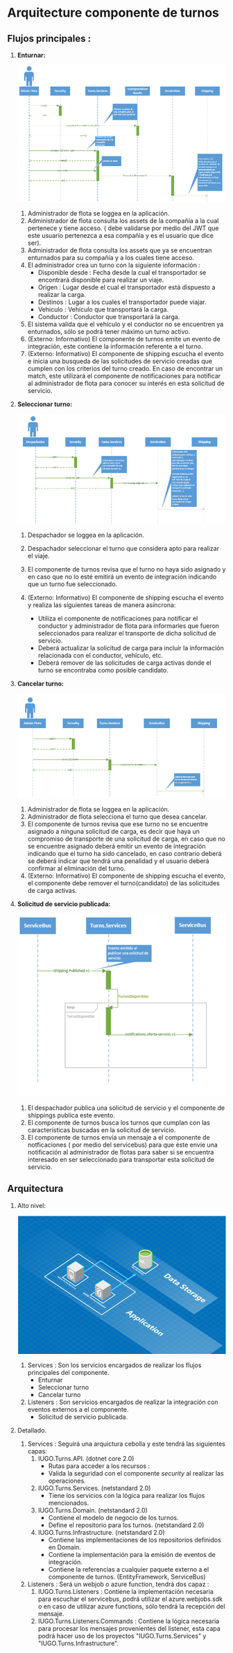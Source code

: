 # Arquitecture componente de turnos

## Flujos principales : 

1. **Enturnar:**

     ![Enturnar][enturnar-routes]

     1. Administrador de flota se loggea en la aplicación.
     2. Administrador de flota consulta los assets de la compañía a la cual pertenece y tiene acceso. ( debe validarse por medio del JWT que este usuario pertenezca a esa compañía y es el usuario que dice ser).
     3. Administrador de flota consulta los assets que ya se encuentran enturnados para su compañía y a los cuales tiene acceso.
     4. El administrador crea un turno con la siguiente información : 
        * Disponible desde : Fecha desde la cual el transportador se encontrará disponible para realizar un viaje.
        * Origen : Lugar desde el cual el transportador está dispuesto a realizar la carga.
        * Destinos : Lugar a los cuales el transportador puede viajar.
        * Vehiculo : Vehículo que transportará la carga.
        * Conductor : Conductor que transportará la carga.
     5. El sistema valida que el vehículo y el conductor no se encuentren ya enturnados, sólo se podrá tener máximo un turno activo.
     6. (Externo: Informativo) El componente de turnos emite un evento de integración, este contiene la información referente a el turno.
     7. (Externo: Informativo) El componente de shipping escucha el evento e inicia una busqueda de las solicitudes de servicio creadas que cumplen con los criterios del turno creado. En caso de encontrar un match, este utilizará el componente de notificaciones para notificar al administrador de flota para conocer su interés en esta solicitud de servicio.

2. **Seleccionar turno:**

    ![Seleccionar][seleccionar-turno]

    1. Despachador se loggea en la aplicación.
    2. Despachador seleccionar el turno que considera apto para realizar el viaje.
    3. El componente de turnos revisa que el turno no haya sido asignado y en caso que no lo esté emitirá un evento de integración indicando que un turno fue seleccionado.


    4. (Externo: Informativo) El componente de shipping escucha el evento y realiza las siguientes tareas de manera asíncrona:
        * Utiliza el componente de notificaciones para notificar el conductor y administrador de flota para informarles que fueron seleccionados para realizar el transporte de dicha solicitud de servicio.
        * Deberá actualizar la solicitud de carga para incluir la información relacionada con el conductor, vehículo, etc.
        * Deberá remover de las solicitudes de carga activas donde el turno se encontraba como posible candidato.

3. **Cancelar turno:**

    ![Cancelar][cancelar-turno]

    1. Administrador de flota se loggea en la aplicación.
    2. Administrador de flota selecciona el turno que desea cancelar.
    3. El componente de turnos revisa que ese turno no se encuentre asignado a ninguna solicitud de carga, es decir que haya un compromiso de transporte de una solicitud de carga, en caso que no se encuentre asignado deberá emitir un evento de integración indicando que el turno ha sido cancelado, en caso contrario deberá se deberá indicar que tendrá una penalidad y el usuario deberá confirmar al eliminación del turno.
    4. (Externo: Informativo) El componente de shipping escucha el evento, el componente debe remover el turno(candidato) de las solicitudes de carga activas.

4. **Solicitud de servicio publicada:**

    ![solicitud publicada][solicitud-publicada]

    1. El despachador publica una solicitud de servicio y el componente de shippings publica este evento.
    2. El componente de turnos busca los turnos que cumplan con las características buscadas en la solicitud de servicio.
    3. El componente de turnos envía un mensaje a el componente de notficaciones ( por medio del servicebus) para que éste envíe una notificación al administrador de flotas para saber si se encuentra interesado en ser seleccionado para transportar esta solicitud de servicio.

## Arquitectura 

1. Alto nivel: 

    ![High Level][high-level]

    1. Services : Son los servicios encargados de realizar los flujos principales del componente.
        * Enturnar
        * Seleccionar turno
        * Cancelar turno
    2. Listeners : Son servicios encargados de realizar la integración con eventos externos a el componente.
        * Solicitud de servicio publicada.


2. Detallado.
    1. Services : Seguirá una arquictura cebolla y este tendrá las siguientes capas:
        1. IUGO.Turns.API. (dotnet core 2.0)
            * Rutas para acceder a los recursos :
            * Valida la seguridad con el componente *security* al realizar las operaciones.
        2. IUGO.Turns.Services. (netstandard 2.0)
            * Tiene los servicios con la lógica para realizar los flujos mencionados.
        3. IUGO.Turns.Domain. (netstandard 2.0)
            * Contiene el modelo de negocio de los turnos.
            * Define el repositorio para los turnos. (netstandard 2.0)
        4. IUGO.Turns.Infrastructure. (netstandard 2.0)
            * Contiene las implementaciones de los repositorios definidos en Domain.
            * Contiene la implementación para la emisión de eventos de integración.
            * Contiene la referencias a cualquier paquete externo a el componente de turnos. (EntityFramework, ServiceBus)
    2. Listeners : Será un webjob o azure function, tendrá dos capaz :
        1. IUGO.Turns.Listeners : Contiene la implementación necesaria para escuchar el servicebus, podrá utilizar el azure.webjobs.sdk o en caso de utilizar azure functions, sólo tendrá la recepción del mensaje.
        2. IUGO.Turns.Listeners.Commands : Contiene la lógica necesaria para procesar los mensajes provenientes del listener, esta capa podrá hacer uso de los proyectos "IUGO.Turns.Services" y "IUGO.Turns.Infrastructure".
        
[enturnar-routes]: ./assets/enturnar-routes.png "Enturnar"

[seleccionar-turno]: ./assets/seleccionar-turno.png "Seleccionar"

[cancelar-turno]: ./assets/cancelar-turno.png "Cancelar"

[solicitud-publicada]: ./assets/oferta-publicada.png "solicitud publicada"

[high-level]: ./assets/turns-high-level.png "High Level"
    
